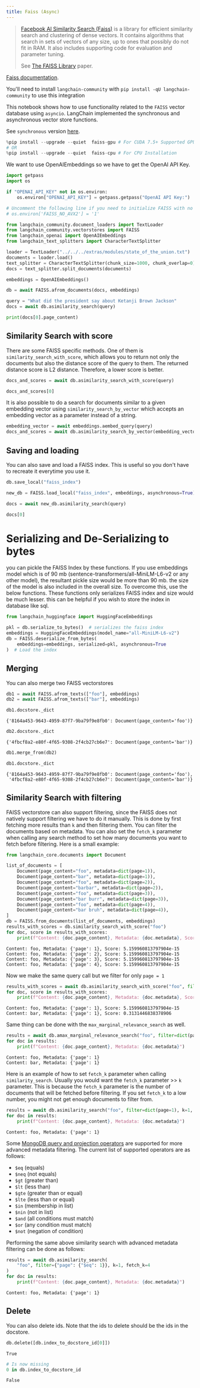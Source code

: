 ```yaml
---
title: Faiss (Async)
---
```


>[Facebook AI Similarity Search (Faiss)](https://engineering.fb.com/2017/03/29/data-infrastructure/faiss-a-library-for-efficient-similarity-search/) is a library for efficient similarity search and clustering of dense vectors. It contains algorithms that search in sets of vectors of any size, up to ones that possibly do not fit in RAM. It also includes supporting code for evaluation and parameter tuning.
>
>See [The FAISS Library](https://arxiv.org/pdf/2401.08281) paper.

[Faiss documentation](https://faiss.ai/).

You'll need to install `langchain-community` with `pip install -qU langchain-community` to use this integration

This notebook shows how to use functionality related to the `FAISS` vector database using `asyncio`.
LangChain implemented the synchronous and asynchronous vector store functions.

See `synchronous` version [here](/oss/integrations/vectorstores/faiss).


```python
%pip install --upgrade --quiet  faiss-gpu # For CUDA 7.5+ Supported GPU's.
# OR
%pip install --upgrade --quiet  faiss-cpu # For CPU Installation
```

We want to use OpenAIEmbeddings so we have to get the OpenAI API Key. 


```python
import getpass
import os

if "OPENAI_API_KEY" not in os.environ:
    os.environ["OPENAI_API_KEY"] = getpass.getpass("OpenAI API Key:")

# Uncomment the following line if you need to initialize FAISS with no AVX2 optimization
# os.environ['FAISS_NO_AVX2'] = '1'

from langchain_community.document_loaders import TextLoader
from langchain_community.vectorstores import FAISS
from langchain_openai import OpenAIEmbeddings
from langchain_text_splitters import CharacterTextSplitter

loader = TextLoader("../../../extras/modules/state_of_the_union.txt")
documents = loader.load()
text_splitter = CharacterTextSplitter(chunk_size=1000, chunk_overlap=0)
docs = text_splitter.split_documents(documents)

embeddings = OpenAIEmbeddings()

db = await FAISS.afrom_documents(docs, embeddings)

query = "What did the president say about Ketanji Brown Jackson"
docs = await db.asimilarity_search(query)

print(docs[0].page_content)
```

## Similarity Search with score
There are some FAISS specific methods. One of them is `similarity_search_with_score`, which allows you to return not only the documents but also the distance score of the query to them. The returned distance score is L2 distance. Therefore, a lower score is better.


```python
docs_and_scores = await db.asimilarity_search_with_score(query)

docs_and_scores[0]
```

It is also possible to do a search for documents similar to a given embedding vector using `similarity_search_by_vector` which accepts an embedding vector as a parameter instead of a string.


```python
embedding_vector = await embeddings.aembed_query(query)
docs_and_scores = await db.asimilarity_search_by_vector(embedding_vector)
```

## Saving and loading
You can also save and load a FAISS index. This is useful so you don't have to recreate it everytime you use it.


```python
db.save_local("faiss_index")

new_db = FAISS.load_local("faiss_index", embeddings, asynchronous=True)

docs = await new_db.asimilarity_search(query)

docs[0]
```

# Serializing and De-Serializing to bytes

you can pickle the FAISS Index by these functions. If you use embeddings model which is of 90 mb (sentence-transformers/all-MiniLM-L6-v2 or any other model), the resultant pickle size would be more than 90 mb. the size of the model is also included in the overall size. To overcome this, use the below functions. These functions only serializes FAISS index and size would be much lesser. this can be helpful if you wish to store the index in database like sql.


```python
from langchain_huggingface import HuggingFaceEmbeddings

pkl = db.serialize_to_bytes()  # serializes the faiss index
embeddings = HuggingFaceEmbeddings(model_name="all-MiniLM-L6-v2")
db = FAISS.deserialize_from_bytes(
    embeddings=embeddings, serialized=pkl, asynchronous=True
)  # Load the index
```

## Merging
You can also merge two FAISS vectorstores


```python
db1 = await FAISS.afrom_texts(["foo"], embeddings)
db2 = await FAISS.afrom_texts(["bar"], embeddings)
```


```python
db1.docstore._dict
```



```output
{'8164a453-9643-4959-87f7-9ba79f9e8fb0': Document(page_content='foo')}
```



```python
db2.docstore._dict
```



```output
{'4fbcf8a2-e80f-4f65-9308-2f4cb27cb6e7': Document(page_content='bar')}
```



```python
db1.merge_from(db2)
```


```python
db1.docstore._dict
```



```output
{'8164a453-9643-4959-87f7-9ba79f9e8fb0': Document(page_content='foo'),
 '4fbcf8a2-e80f-4f65-9308-2f4cb27cb6e7': Document(page_content='bar')}
```


## Similarity Search with filtering
FAISS vectorstore can also support filtering, since the FAISS does not natively support filtering we have to do it manually. This is done by first fetching more results than `k` and then filtering them. You can filter the documents based on metadata. You can also set the `fetch_k` parameter when calling any search method to set how many documents you want to fetch before filtering. Here is a small example:


```python
from langchain_core.documents import Document

list_of_documents = [
    Document(page_content="foo", metadata=dict(page=1)),
    Document(page_content="bar", metadata=dict(page=1)),
    Document(page_content="foo", metadata=dict(page=2)),
    Document(page_content="barbar", metadata=dict(page=2)),
    Document(page_content="foo", metadata=dict(page=3)),
    Document(page_content="bar burr", metadata=dict(page=3)),
    Document(page_content="foo", metadata=dict(page=4)),
    Document(page_content="bar bruh", metadata=dict(page=4)),
]
db = FAISS.from_documents(list_of_documents, embeddings)
results_with_scores = db.similarity_search_with_score("foo")
for doc, score in results_with_scores:
    print(f"Content: {doc.page_content}, Metadata: {doc.metadata}, Score: {score}")
```
```output
Content: foo, Metadata: {'page': 1}, Score: 5.159960813797904e-15
Content: foo, Metadata: {'page': 2}, Score: 5.159960813797904e-15
Content: foo, Metadata: {'page': 3}, Score: 5.159960813797904e-15
Content: foo, Metadata: {'page': 4}, Score: 5.159960813797904e-15
```
Now we make the same query call but we filter for only `page = 1` 


```python
results_with_scores = await db.asimilarity_search_with_score("foo", filter=dict(page=1))
for doc, score in results_with_scores:
    print(f"Content: {doc.page_content}, Metadata: {doc.metadata}, Score: {score}")
```
```output
Content: foo, Metadata: {'page': 1}, Score: 5.159960813797904e-15
Content: bar, Metadata: {'page': 1}, Score: 0.3131446838378906
```
Same thing can be done with the `max_marginal_relevance_search` as well.


```python
results = await db.amax_marginal_relevance_search("foo", filter=dict(page=1))
for doc in results:
    print(f"Content: {doc.page_content}, Metadata: {doc.metadata}")
```
```output
Content: foo, Metadata: {'page': 1}
Content: bar, Metadata: {'page': 1}
```
Here is an example of how to set `fetch_k` parameter when calling `similarity_search`. Usually you would want the `fetch_k` parameter >> `k` parameter. This is because the `fetch_k` parameter is the number of documents that will be fetched before filtering. If you set `fetch_k` to a low number, you might not get enough documents to filter from.


```python
results = await db.asimilarity_search("foo", filter=dict(page=1), k=1, fetch_k=4)
for doc in results:
    print(f"Content: {doc.page_content}, Metadata: {doc.metadata}")
```
```output
Content: foo, Metadata: {'page': 1}
```
Some [MongoDB query and projection operators](https://www.mongodb.com/docs/manual/reference/operator/query/) are supported for more advanced metadata filtering. The current list of supported operators are as follows:
- `$eq` (equals)
- `$neq` (not equals)
- `$gt` (greater than)
- `$lt` (less than)
- `$gte` (greater than or equal)
- `$lte` (less than or equal)
- `$in` (membership in list)
- `$nin` (not in list)
- `$and` (all conditions must match)
- `$or` (any condition must match)
- `$not` (negation of condition)

Performing the same above similarity search with advanced metadata filtering can be done as follows:


```python
results = await db.asimilarity_search(
    "foo", filter={"page": {"$eq": 1}}, k=1, fetch_k=4
)
for doc in results:
    print(f"Content: {doc.page_content}, Metadata: {doc.metadata}")
```
```output
Content: foo, Metadata: {'page': 1}
```
## Delete

You can also delete ids. Note that the ids to delete should be the ids in the docstore.


```python
db.delete([db.index_to_docstore_id[0]])
```



```output
True
```



```python
# Is now missing
0 in db.index_to_docstore_id
```



```output
False
```



```python

```
